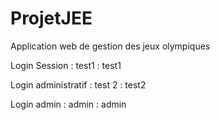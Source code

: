 # ProjetJEE
Application web de gestion des jeux olympiques

Login Session : 
test1 : test1

Login administratif : 
test 2 : test2

Login admin :
admin :
admin
